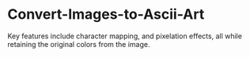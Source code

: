 # Convert-Images-to-Ascii-Art
Key features include character mapping, and pixelation effects, all while retaining the original colors from the image.

